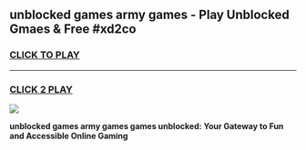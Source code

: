 
## unblocked games army games - Play Unblocked Gmaes & Free #xd2co
<h3>
<a href="https://premium.freeplayer.one?title=unblocked_games_army_games&ref=03M">CLICK TO PLAY</a></h3>
<hr>

<h3>
<a href="https://premium.freeplayer.one?title=unblocked_games_army_games&ref=03M">CLICK 2 PLAY</a>
  
</h3>

<a href="https://premium.freeplayer.one?title=unblocked_games_army_games&ref=03M"><img src="https://clearcache.store/games.png"></a>


**unblocked games army games games unblocked: Your Gateway to Fun and Accessible Online Gaming**
